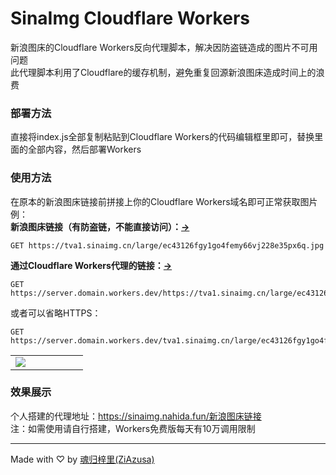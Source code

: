 # SinaImg Cloudflare Workers
新浪图床的Cloudflare Workers反向代理脚本，解决因防盗链造成的图片不可用问题<br>
此代理脚本利用了Cloudflare的缓存机制，避免重复回源新浪图床造成时间上的浪费

### 部署方法
直接将index.js全部复制粘贴到Cloudflare Workers的代码编辑框里即可，替换里面的全部内容，然后部署Workers

### 使用方法
在原本的新浪图床链接前拼接上你的Cloudflare Workers域名即可正常获取图片<br>
例：<br>
<b>新浪图床链接（有防盗链，不能直接访问）：<a href='https://tva1.sinaimg.cn/large/ec43126fgy1go4femy66vj228e35px6q.jpg'>→</a></b>
```HTTP
GET https://tva1.sinaimg.cn/large/ec43126fgy1go4femy66vj228e35px6q.jpg
```
<b>通过Cloudflare Workers代理的链接：<a href='https://sinaimg.nahida.fun/https://tva1.sinaimg.cn/large/ec43126fgy1go4femy66vj228e35px6q.jpg'>→</a></b>
```HTTP
GET https://server.domain.workers.dev/https://tva1.sinaimg.cn/large/ec43126fgy1go4femy66vj228e35px6q.jpg
```
或者可以省略HTTPS：
```HTTP
GET https://server.domain.workers.dev/tva1.sinaimg.cn/large/ec43126fgy1go4femy66vj228e35px6q.jpg
```
<table><td style='width:100px;'><img src='https://sinaimg.nahida.fun/tva1.sinaimg.cn/large/ec43126fgy1go4femy66vj228e35px6q.jpg' /></td></table>

### 效果展示
个人搭建的代理地址：https://sinaimg.nahida.fun/新浪图床链接<br>
注：如需使用请自行搭建，Workers免费版每天有10万调用限制

---

Made with ♡ by [魂归梓里(ZiAzusa)](https://about.sukimoe.cn/)

